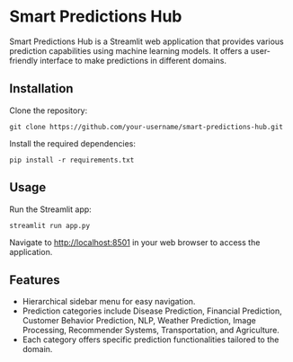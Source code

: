 # Smart Predictions Hub

Smart Predictions Hub is a Streamlit web application that provides various prediction capabilities using machine learning models. It offers a user-friendly interface to make predictions in different domains.

## Installation

Clone the repository:

`
git clone https://github.com/your-username/smart-predictions-hub.git
`

Install the required dependencies:

`
pip install -r requirements.txt
`

## Usage

Run the Streamlit app:

`
streamlit run app.py
`

Navigate to [http://localhost:8501](http://localhost:8501) in your web browser to access the application.

## Features

- Hierarchical sidebar menu for easy navigation.
- Prediction categories include Disease Prediction, Financial Prediction, Customer Behavior Prediction, NLP, Weather Prediction, Image Processing, Recommender Systems, Transportation, and Agriculture.
- Each category offers specific prediction functionalities tailored to the domain.


